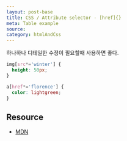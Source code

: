 ```yaml
---
layout: post-base
title: CSS / Attribute selector - [href]{}
meta: Table example
source: 
category: htmlAndCss
---
```

하나하나 디테일한 수정이 필요할때 사용하면 좋다.

```css
img[src*='winter'] {
  height: 50px;
}

a[href*='florence'] {
  color: lightgreen;
}
```

## Resource

- [MDN](https://developer.mozilla.org/en-US/docs/Web/CSS/Attribute_selectors#syntax)
